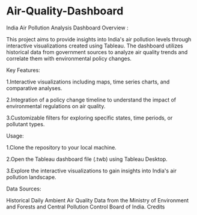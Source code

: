 # Air-Quality-Dashboard

India Air Pollution Analysis Dashboard
Overview :

This project aims to provide insights into India's air pollution levels through interactive visualizations created using Tableau. The dashboard utilizes historical data from government sources to analyze air quality trends and correlate them with environmental policy changes.

Key Features:

1.Interactive visualizations including maps, time series charts, and comparative analyses.

2.Integration of a policy change timeline to understand the impact of environmental regulations on air quality.

3.Customizable filters for exploring specific states, time periods, or pollutant types.

Usage:

1.Clone the repository to your local machine.

2.Open the Tableau dashboard file (.twb) using Tableau Desktop.

3.Explore the interactive visualizations to gain insights into India's air pollution landscape.

Data Sources:

Historical Daily Ambient Air Quality Data from the Ministry of Environment and Forests and Central Pollution Control Board of India.
Credits
